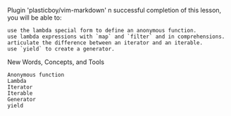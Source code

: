 
Plugin 'plasticboy/vim-markdown'
n successful completion of this lesson, you will be able to:

    use the lambda special form to define an anonymous function.
    use lambda expressions with `map` and `filter` and in comprehensions.
    articulate the difference between an iterator and an iterable.
    use `yield` to create a generator.

New Words, Concepts, and Tools

    Anonymous function
    Lambda
    Iterator
    Iterable
    Generator
    yield


